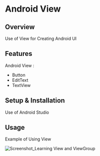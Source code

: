 # Android View

## Overview
Use of View for Creating Android UI

## Features
Android View :
- Button
- EditText
- TextView

## Setup & Installation 
Use of Android Studio

## Usage
Example of Using View

![Screenshot_Learning View and ViewGroup](https://user-images.githubusercontent.com/56164259/68088598-59b20f80-fe93-11e9-852d-100761101929.png)
